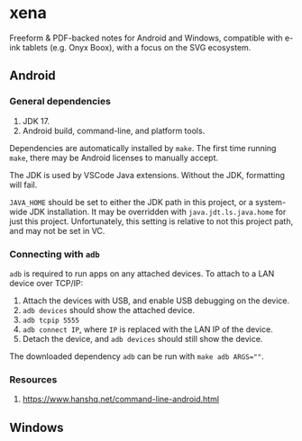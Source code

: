 # xena

Freeform & PDF-backed notes for Android and Windows, compatible with e-ink tablets (e.g. Onyx Boox), with a focus on the SVG ecosystem.

## Android

### General dependencies

1. JDK 17.
2. Android build, command-line, and platform tools.

Dependencies are automatically installed by `make`. The first time running `make`, there may be Android licenses to manually accept.

The JDK is used by VSCode Java extensions. Without the JDK, formatting will fail.

`JAVA_HOME` should be set to either the JDK path in this project, or a system-wide JDK installation. It may be overridden with `java.jdt.ls.java.home` for just this project. Unfortunately, this setting is relative to not this project path, and may not be set in VC.

### Connecting with `adb`

`adb` is required to run apps on any attached devices. To attach to a LAN device over TCP/IP:

1. Attach the devices with USB, and enable USB debugging on the device.
2. `adb devices` should show the attached device.
3. `adb tcpip 5555`
4. `adb connect IP`, where `IP` is replaced with the LAN IP of the device.
5. Detach the device, and `adb devices` should still show the device.

The downloaded dependency `adb` can be run with `make adb ARGS=""`.

### Resources

1. <https://www.hanshq.net/command-line-android.html>

## Windows
